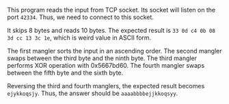 This program reads the input from TCP socket.
Its socket will listen on the port `42334`.
Thus, we need to connect to this socket.

It skips 8 bytes and reads 10 bytes.
The expected result is `33 0d c4 0b 08 3d cc 13 3c 1e`, which is weird value in ASCII form.

The first mangler sorts the input in an ascending order.
The second mangler swaps between the third byte and the ninth byte.
The third mangler performs XOR operation with 0x5667bd60.
The fourth mangler swaps between the fifth byte and the sixth byte.

Reversing the third and fourth manglers, the expected result becomes `ejykkoqsjy`.
Thus, the answer should be `aaaabbbbejjkkoqsyy`.